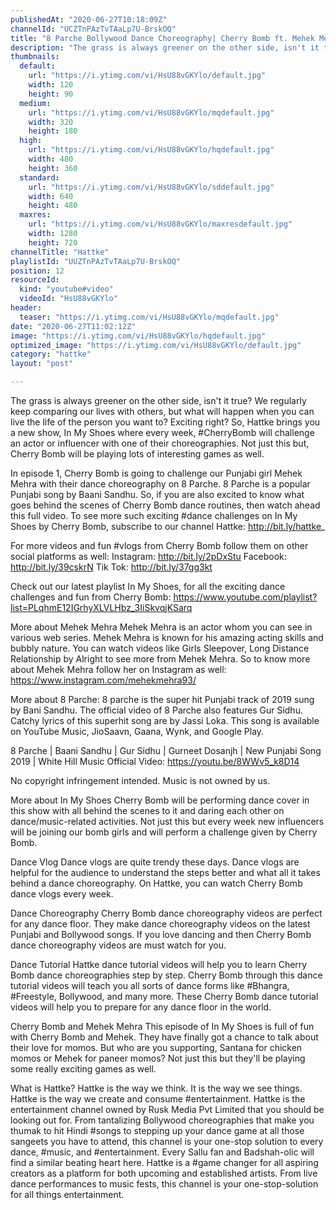 ```yaml
---
publishedAt: "2020-06-27T10:18:09Z"
channelId: "UCZTnPAzTvTAaLp7U-BrskOQ"
title: "8 Parche Bollywood Dance Choreography| Cherry Bomb ft. Mehek Mehra | In My Shoes Ep#01 | Hattke​"
description: "The grass is always greener on the other side, isn't it true? We regularly keep comparing our lives with others, but what will happen when you can live the life of the person you want to? Exciting right? So, Hattke brings you a new show, In My Shoes where every week, #CherryBomb will challenge an actor or influencer with one of their choreographies. Not just this but, Cherry Bomb will be playing lots of interesting games as well. \n\nIn episode 1, Cherry Bomb is going to challenge our Punjabi girl Mehek Mehra with their dance choreography on 8 Parche. 8 Parche is a popular Punjabi song by Baani Sandhu. So, if you are also excited to know what goes behind the scenes of Cherry Bomb dance routines, then watch ahead this full video. To see more such exciting #dance challenges on In My Shoes by Cherry Bomb, subscribe to our channel Hattke: http://bit.ly/hattke_\n\nFor more videos and fun #vlogs from Cherry Bomb follow them on other social platforms as well:\nInstagram: http://bit.ly/2pDxStu\nFacebook: http://bit.ly/39cskrN\nTik Tok: http://bit.ly/37gg3kt\n\nCheck out our latest playlist In My Shoes, for all the exciting dance challenges and fun from Cherry Bomb: https://www.youtube.com/playlist?list=PLqhmE12IGrhyXLVLHbz_3IiSkvqjKSarq\n\nMore about Mehek Mehra\nMehek Mehra is an actor whom you can see in various web series. Mehek Mehra is known for his amazing acting skills and bubbly nature. You can watch videos like Girls Sleepover, Long Distance Relationship by Alright to see more from Mehek Mehra. So to know more about Mehek Mehra follow her on Instagram as well: https://www.instagram.com/mehekmehra93/\n\nMore about 8 Parche:\n8 parche is the super hit Punjabi track of 2019 sung by Bani Sandhu. The official video of 8 Parche also features Gur Sidhu. Catchy lyrics of this superhit song are by Jassi Loka. This song is available on YouTube Music, JioSaavn, Gaana, Wynk, and Google Play.\n\n8 Parche | Baani Sandhu | Gur Sidhu | Gurneet Dosanjh | New Punjabi Song 2019 | White Hill Music\nOfficial Video: https://youtu.be/8WWv5_k8D14\n\nNo copyright infringement intended. Music is not owned by us. \n\nMore about In My Shoes\nCherry Bomb will be performing dance cover in this show with all behind the scenes to it and daring each other on dance/music-related activities. Not just this but every week new influencers will be joining our bomb girls and will perform a challenge given by Cherry Bomb.\n\nDance Vlog\nDance vlogs are quite trendy these days. Dance vlogs are helpful for the audience to understand the steps better and what all it takes behind a dance choreography. On Hattke, you can watch Cherry Bomb dance vlogs every week.\n\nDance Choreography\nCherry Bomb dance choreography videos are perfect for any dance floor. They make dance choreography videos on the latest Punjabi and Bollywood songs. If you love dancing and then Cherry Bomb dance choreography videos are must watch for you.\n\nDance Tutorial \nHattke dance tutorial videos will help you to learn Cherry Bomb dance choreographies step by step. Cherry Bomb through this dance tutorial videos will teach you all sorts of dance forms like #Bhangra, #Freestyle, Bollywood, and many more. These Cherry Bomb dance tutorial videos will help you to prepare for any dance floor in the world. \n\nCherry Bomb and Mehek Mehra\nThis episode of In My Shoes is full of fun with Cherry Bomb and Mehek. They have finally got a chance to talk about their love for momos. But who are you supporting, Santana for chicken momos or Mehek for paneer momos? Not just this but they'll be playing some really exciting games as well.\n\nWhat is Hattke? Hattke is the way we think. It is the way we see things. Hattke is the way we create and consume #entertainment. Hattke is the entertainment channel owned by Rusk Media Pvt Limited that you should be looking out for. From tantalizing Bollywood choreographies that make you thumak to hit Hindi #songs to stepping up your dance game at all those sangeets you have to attend, this channel is your one-stop solution to every dance, #music, and #entertainment. Every Sallu fan and Badshah-olic will find a similar beating heart here. Hattke is a #game changer for all aspiring creators as a platform for both upcoming and established artists. From live dance performances to music fests, this channel is your one-stop-solution for all things entertainment."
thumbnails:
  default:
    url: "https://i.ytimg.com/vi/HsU88vGKYlo/default.jpg"
    width: 120
    height: 90
  medium:
    url: "https://i.ytimg.com/vi/HsU88vGKYlo/mqdefault.jpg"
    width: 320
    height: 180
  high:
    url: "https://i.ytimg.com/vi/HsU88vGKYlo/hqdefault.jpg"
    width: 480
    height: 360
  standard:
    url: "https://i.ytimg.com/vi/HsU88vGKYlo/sddefault.jpg"
    width: 640
    height: 480
  maxres:
    url: "https://i.ytimg.com/vi/HsU88vGKYlo/maxresdefault.jpg"
    width: 1280
    height: 720
channelTitle: "Hattke"
playlistId: "UUZTnPAzTvTAaLp7U-BrskOQ"
position: 12
resourceId:
  kind: "youtube#video"
  videoId: "HsU88vGKYlo"
header:
  teaser: "https://i.ytimg.com/vi/HsU88vGKYlo/mqdefault.jpg"
date: "2020-06-27T11:02:12Z"
image: "https://i.ytimg.com/vi/HsU88vGKYlo/hqdefault.jpg"
optimized_image: "https://i.ytimg.com/vi/HsU88vGKYlo/default.jpg"
category: "hattke"
layout: "post"

---
```

The grass is always greener on the other side, isn't it true? We regularly keep comparing our lives with others, but what will happen when you can live the life of the person you want to? Exciting right? So, Hattke brings you a new show, In My Shoes where every week, #CherryBomb will challenge an actor or influencer with one of their choreographies. Not just this but, Cherry Bomb will be playing lots of interesting games as well. 

In episode 1, Cherry Bomb is going to challenge our Punjabi girl Mehek Mehra with their dance choreography on 8 Parche. 8 Parche is a popular Punjabi song by Baani Sandhu. So, if you are also excited to know what goes behind the scenes of Cherry Bomb dance routines, then watch ahead this full video. To see more such exciting #dance challenges on In My Shoes by Cherry Bomb, subscribe to our channel Hattke: http://bit.ly/hattke_

For more videos and fun #vlogs from Cherry Bomb follow them on other social platforms as well:
Instagram: http://bit.ly/2pDxStu
Facebook: http://bit.ly/39cskrN
Tik Tok: http://bit.ly/37gg3kt

Check out our latest playlist In My Shoes, for all the exciting dance challenges and fun from Cherry Bomb: https://www.youtube.com/playlist?list=PLqhmE12IGrhyXLVLHbz_3IiSkvqjKSarq

More about Mehek Mehra
Mehek Mehra is an actor whom you can see in various web series. Mehek Mehra is known for his amazing acting skills and bubbly nature. You can watch videos like Girls Sleepover, Long Distance Relationship by Alright to see more from Mehek Mehra. So to know more about Mehek Mehra follow her on Instagram as well: https://www.instagram.com/mehekmehra93/

More about 8 Parche:
8 parche is the super hit Punjabi track of 2019 sung by Bani Sandhu. The official video of 8 Parche also features Gur Sidhu. Catchy lyrics of this superhit song are by Jassi Loka. This song is available on YouTube Music, JioSaavn, Gaana, Wynk, and Google Play.

8 Parche | Baani Sandhu | Gur Sidhu | Gurneet Dosanjh | New Punjabi Song 2019 | White Hill Music
Official Video: https://youtu.be/8WWv5_k8D14

No copyright infringement intended. Music is not owned by us. 

More about In My Shoes
Cherry Bomb will be performing dance cover in this show with all behind the scenes to it and daring each other on dance/music-related activities. Not just this but every week new influencers will be joining our bomb girls and will perform a challenge given by Cherry Bomb.

Dance Vlog
Dance vlogs are quite trendy these days. Dance vlogs are helpful for the audience to understand the steps better and what all it takes behind a dance choreography. On Hattke, you can watch Cherry Bomb dance vlogs every week.

Dance Choreography
Cherry Bomb dance choreography videos are perfect for any dance floor. They make dance choreography videos on the latest Punjabi and Bollywood songs. If you love dancing and then Cherry Bomb dance choreography videos are must watch for you.

Dance Tutorial 
Hattke dance tutorial videos will help you to learn Cherry Bomb dance choreographies step by step. Cherry Bomb through this dance tutorial videos will teach you all sorts of dance forms like #Bhangra, #Freestyle, Bollywood, and many more. These Cherry Bomb dance tutorial videos will help you to prepare for any dance floor in the world. 

Cherry Bomb and Mehek Mehra
This episode of In My Shoes is full of fun with Cherry Bomb and Mehek. They have finally got a chance to talk about their love for momos. But who are you supporting, Santana for chicken momos or Mehek for paneer momos? Not just this but they'll be playing some really exciting games as well.

What is Hattke? Hattke is the way we think. It is the way we see things. Hattke is the way we create and consume #entertainment. Hattke is the entertainment channel owned by Rusk Media Pvt Limited that you should be looking out for. From tantalizing Bollywood choreographies that make you thumak to hit Hindi #songs to stepping up your dance game at all those sangeets you have to attend, this channel is your one-stop solution to every dance, #music, and #entertainment. Every Sallu fan and Badshah-olic will find a similar beating heart here. Hattke is a #game changer for all aspiring creators as a platform for both upcoming and established artists. From live dance performances to music fests, this channel is your one-stop-solution for all things entertainment.